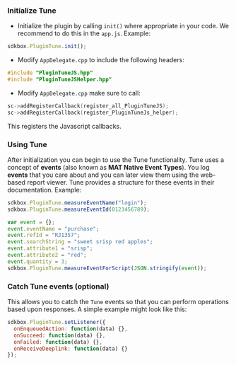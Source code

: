 ### Initialize Tune
* Initialize the plugin by calling `init()` where appropriate in your code. We
recommend to do this in the `app.js`. Example:
```javascript
sdkbox.PluginTune.init();
```

* Modify `AppDelegate.cpp` to include the following headers:
```cpp
#include "PluginTuneJS.hpp"
#include "PluginTuneJSHelper.hpp"
```

* Modify `AppDelegate.cpp` make sure to call:
```cpp
sc->addRegisterCallback(register_all_PluginTuneJS);
sc->addRegisterCallback(register_PluginTuneJs_helper);
```
This registers the Javascript callbacks.

### Using Tune
After initialization you can begin to use the Tune functionality. Tune uses a concept of __events__ (also known as __MAT Native Event Types__). You log __events__ that you care about and you can later view them using the web-based report viewer. Tune provides a structure for these events in their documentation. Example:
```javascript
sdkbox.PluginTune.measureEventName("login");
sdkbox.PluginTune.measureEventId(0123456789);

var event = {};
event.eventName = "purchase";
event.refId = "RJ1357";
event.searchString = "sweet srisp red apples";
event.attribute1 = "srisp";
event.attribute2 = "red";
event.quantity = 3;
sdkbox.PluginTune.measureEventForScript(JSON.stringify(event));
```

### Catch Tune events (optional)
This allows you to catch the `Tune` events so that you can perform operations based upon responses. A simple example might look like this:
```javascript
sdkbox.PluginTune.setListener({
  onEnqueuedAction: function(data) {},
  onSucceed: function(data) {},
  onFailed: function(data) {},
  onReceiveDeeplink: function(data) {}
});
```
